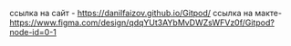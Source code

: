 ссылка на сайт - https://danilfaizov.github.io/Gitpod/
ссылка на макте-https://www.figma.com/design/qdqYUt3AYbMvDWZsWFVz0f/Gitpod?node-id=0-1

